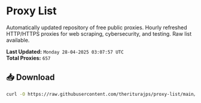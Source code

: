# Proxy List

Automatically updated repository of free public proxies. Hourly refreshed HTTP/HTTPS proxies for web scraping, cybersecurity, and testing. Raw list available.

**Last Updated:** `Monday 28-04-2025 03:07:57 UTC`  
**Total Proxies:** `657`

## 📥 Download
```bash
curl -O https://raw.githubusercontent.com/theriturajps/proxy-list/main/proxies.txt
